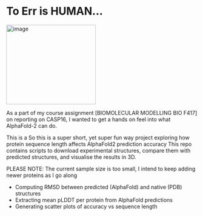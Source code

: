 # To Err is HUMAN...

<img width="236" height="209" alt="image" src="https://github.com/user-attachments/assets/b9f73e21-50b4-4916-92f4-97c2da356fc3" />

As a part of my course assignment [BIOMOLECULAR MODELLING BIO F417] on reporting on CASP16, I wanted to get a hands on feel into what AlphaFold-2 can do.

This is a So this is a super short, yet super fun way project exploring how protein sequence length affects AlphaFold2 prediction accuracy
This repo contains scripts to download experimental structures, compare them with predicted structures, and visualise the results in 3D.

PLEASE NOTE: The current sample size is too small, I intend to keep adding newer proteins as I go along

- Computing RMSD between predicted (AlphaFold) and native (PDB) structures
- Extracting mean pLDDT per protein from AlphaFold predictions
- Generating scatter plots of accuracy vs sequence length 
